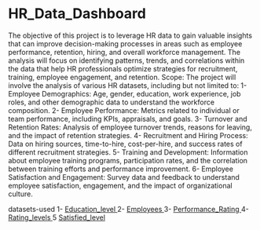 # HR_Data_Dashboard
The objective of this project is to leverage HR data to gain valuable insights that can improve decision-making processes in areas such as employee performance, retention, hiring, and overall workforce management. The analysis will focus on identifying patterns, trends, and correlations within the data that help HR professionals  optimize strategies for recruitment, training, employee engagement, and retention.
Scope: The project will involve the analysis of various HR datasets, including but not limited to:
1- Employee Demographics: Age, gender, education, work experience, job roles, and other demographic data to understand the workforce composition.
2- Employee Performance: Metrics related to individual or team performance, including KPIs, appraisals, and goals.
3- Turnover and Retention Rates: Analysis of employee turnover trends, reasons for leaving, and the impact of retention strategies.
4- Recruitment and Hiring Process: Data on hiring sources, time-to-hire, cost-per-hire, and success rates of different recruitment strategies.
5- Training and Development: Information about employee training programs, participation rates, and the correlation between training efforts and performance improvement.
6- Employee Satisfaction and Engagement: Survey data and feedback to understand employee satisfaction, engagement, and the impact of organizational culture.

datasets-used
1- <a href="https://github.com/bahaaeldein11/HR_Data_Dashboard/blob/main/EducationLevel.csv"> Education_level </a>
2-  <a href="https://github.com/bahaaeldein11/HR_Data_Dashboard/blob/main/Employee.csv"> Employees </a>
3- <a href="https://github.com/bahaaeldein11/HR_Data_Dashboard/blob/main/PerformanceRating.csv"> Performance_Rating </a>
4- <a href="https://github.com/bahaaeldein11/HR_Data_Dashboard/blob/main/RatingLevel.csv"> Rating_levels </a>
5  <a href="https://github.com/bahaaeldein11/HR_Data_Dashboard/blob/main/SatisfiedLevel.csv"> Satisfied_level </a>
